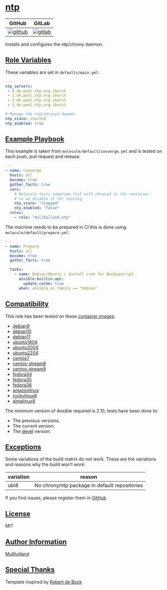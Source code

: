 # [ntp](#ntp)

|GitHub|GitLab|
|------|------|
|[![github](https://github.com/mullholland/ansible-role-ntp/workflows/Ansible%20Molecule/badge.svg)](https://github.com/mullholland/ansible-role-ntp/actions)|[![gitlab](https://gitlab.com/mullholland/ansible-role-ntp/badges/master/pipeline.svg)](https://gitlab.com/mullholland/ansible-role-ntp)|[![quality](https://img.shields.io/ansible/quality/unset)](https://galaxy.ansible.com/mullholland/ntp)|

Installs and configures the ntp/chrony daemon.

## [Role Variables](#role-variables)

These variables are set in `defaults/main.yml`:
```yaml
---
ntp_servers:
 - 0.de.pool.ntp.org iburst
 - 1.de.pool.ntp.org iburst
 - 2.de.pool.ntp.org iburst
 - 3.de.pool.ntp.org iburst

# Manage the ntp/chronyd daemon
ntp_state: started
ntp_enabled: true
```


## [Example Playbook](#example-playbook)

This example is taken from `molecule/default/converge.yml` and is tested on each push, pull request and release.
```yaml
---
- name: Converge
  hosts: all
  become: true
  gather_facts: true
  vars:
    # Molecule tests sometime fail with chronyd in the container
    # so we disable it for testing
    ntp_state: "stopped"
    ntp_enabled: "false"
  roles:
    - role: "mullholland.ntp"
```

The machine needs to be prepared in CI this is done using `molecule/default/prepare.yml`:
```yaml
---
- name: Prepare
  hosts: all
  become: true
  gather_facts: true

  tasks:
    - name: Debian/Ubuntu | Install cron for Backupscript
      ansible.builtin.apt:
        update_cache: true
      when: ansible_os_family == "Debian"
```





## [Compatibility](#compatibility)

This role has been tested on these [container images](https://hub.docker.com/u/mullholland):

-   [debian9](https://hub.docker.com/r/mullholland/docker-molecule-debian9)
-   [debian10](https://hub.docker.com/r/mullholland/docker-molecule-debian10)
-   [debian11](https://hub.docker.com/r/mullholland/docker-molecule-debian11)
-   [ubuntu1804](https://hub.docker.com/r/mullholland/docker-molecule-ubuntu1804)
-   [ubuntu2004](https://hub.docker.com/r/mullholland/docker-molecule-ubuntu2004)
-   [ubuntu2204](https://hub.docker.com/r/mullholland/docker-molecule-ubuntu2204)
-   [centos7](https://hub.docker.com/r/mullholland/docker-molecule-centos7)
-   [centos-stream8](https://hub.docker.com/r/mullholland/docker-molecule-centos-stream8)
-   [centos-stream9](https://hub.docker.com/r/mullholland/docker-molecule-centos-stream9)
-   [fedora34](https://hub.docker.com/r/mullholland/docker-molecule-fedora34)
-   [fedora35](https://hub.docker.com/r/mullholland/docker-molecule-fedora35)
-   [fedora36](https://hub.docker.com/r/mullholland/docker-molecule-fedora36)
-   [amazonlinux](https://hub.docker.com/r/mullholland/docker-molecule-amazonlinux)
-   [rockylinux8](https://hub.docker.com/r/mullholland/docker-molecule-rockylinux8)
-   [almalinux8](https://hub.docker.com/r/mullholland/docker-molecule-almalinux8)

The minimum version of Ansible required is 2.10, tests have been done to:

-   The previous versions.
-   The current version.
-   The [devel](https://docs.ansible.com/ansible/latest/installation_guide/intro_installation.html#installing-devel-from-github-with-pip) version.



## [Exceptions](#exceptions)

Some variations of the build matrix do not work. These are the variations and reasons why the build won't work:

| variation                 | reason                 |
|---------------------------|------------------------|
| ubi8 | No chrony/ntp package in default repositories |


If you find issues, please register them in [GitHub](https://github.com/mullholland/ansible-role-ntp/issues)

## [License](#license)

MIT


## [Author Information](#author-information)

[Mullholland](https://github.com/mullholland)

## [Special Thanks](#special-thanks)

Template inspired by [Robert de Bock](https://github.com/robertdebock)
